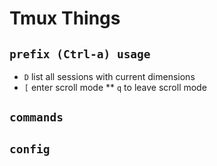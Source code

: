 # Tmux Things



## `prefix (Ctrl-a) usage`
* `D` list all sessions with current dimensions
* `[` enter scroll mode
** `q` to leave scroll mode

## `commands`

## `config`
